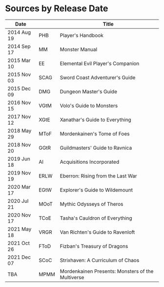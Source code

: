 # Sources by Release Date

| Date          |       | Title                                             |
|---------------|-------|---------------------------------------------------|
| 2014 Aug 19   | PHB   | Player's Handbook                                 |
| 2014 Sep 17   | MM    | Monster Manual                                    |
| 2015 Mar 10   | EE    | Elemental Evil Player's Companion                 |
| 2015 Nov 03   | SCAG  | Sword Coast Adventurer's Guide                    |
| 2015 Dec 09   | DMG   | Dungeon Master's Guide                            |
| 2016 Nov 15   | VGtM  | Volo's Guide to Monsters                          |
| 2017 Nov 12   | XGtE  | Xanathar's Guide to Everything                    |
| 2018 May 29   | MToF  | Mordenkainen's Tome of Foes                       |
| 2018 Nov 20   | GGtR  | Guildmasters' Guide to Ravnica                    |
| 2019 Jun 18   | AI    | Acquisitions Incorporated                         |
| 2019 Nov 19   | ERLW  | Eberron: Rising from the Last War                 |
| 2020 Mar 17   | EGtW  | Explorer's Guide to Wildemount                    |
| 2020 Jul 21   | MOoT  | Mythic Odysseys of Theros                         |
| 2020 Nov 17   | TCoE  | Tasha's Cauldron of Everything                    |
| 2021 May 18   | VRGR  | Van Richten's Guide to Ravenloft                  |
| 2021 Oct 26   | FToD  | Fizban's Treasury of Dragons                      |
| 2021 Dec 07   | SCoC  | Strixhaven: A Curriculum of Chaos                 |
| TBA           | MPMM  | Mordenkainen Presents: Monsters of the Multiverse |
